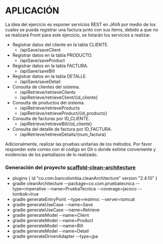 # APLICACIÓN

La idea del ejercicio es exponer servicios REST en JAVA por medio de los cuales se pueda registrar una factura junto con
sus ítems, debido a que no se realizará Front para este ejercicio, se listarán los servicios a realizar.

* Registrar datos del cliente en la tabla CLIENTE.
    * /apiSave/saveClient
* Registrar datos en la tabla PRODUCTO.
    * /apiSave/saveProduct
* Registrar datos en la tabla FACTURA.
    * /apiSave/saveBill
* Registrar datos en la tabla DETALLE.
    * /apiSave/saveDetail
* Consulta de clientes del sistema.
    * /apiRetrieve/retrieveClients
    * /apiRetrieve/retrieveClient/{id_cliente}
* Consulta de productos del sistema.
    * /apiRetrieve/retrieveProducts
    * /apiRetrieve/retrieveProduct/{id_producto}
* Consulta de facturas por ID_CLIENTE.
    * /apiRetrieve/retrieveBill/{id_cliente}
* Consulta del detalle de factura por ID_FACTURA.
    * /apiRetrieve/retrieveDetails/{num_factura}

Adicionalmente, realizar las pruebas unitarias de los métodos.
Por favor responder este correo con el código en Git o donde estime conveniente y evidencias de los pantallazos de lo
realizado.

### Generación del proyecto [scaffold-clean-architecture](https://github.com/bancolombia/scaffold-clean-architecture/)
- plugins {
  id "co.com.bancolombia.cleanArchitecture" version "2.4.10"
  }
- gradle cleanArchitecture --package=co.com.pruebatecnica --type=imperative --name=PruebaTecnica --coverage=jacoco --lombok=true
- gradle generateEntryPoint --type=restmvc --server=tomcat
- gradle generateUseCase --name=Save
- gradle generateUseCase --name=Retrieve
- gradle generateModel --name=Client
- gradle generateModel --name=Product
- gradle generateModel --name=Bill
- gradle generateModel --name=Detail
- gradle generateDrivenAdapter --type=jpa